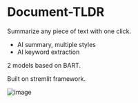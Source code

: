# Document-TLDR

Summarize any piece of text with one click.
- AI summary, multiple styles
- AI keyword extraction

2 models based on BART.

Built on stremlit framework.


![image](https://user-images.githubusercontent.com/20892600/212401855-381e3d62-0b78-48f5-801d-0f1f351e86a4.png)
